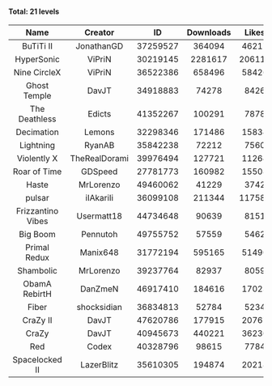 #### Total: 21 levels

| Name | Creator | ID | Downloads | Likes |
|:---:|:---:|:---:|:---:|:---:|
| BuTiTi II | JonathanGD | 37259527 | 364094 | 46217
| HyperSonic | ViPriN | 30219145 | 2281617 | 206117
| Nine CircleX | ViPriN | 36522386 | 658496 | 58426
| Ghost Temple | DavJT | 34918883 | 74278 | 8426
| The Deathless | Edicts | 41352267 | 100291 | 7878
| Decimation | Lemons | 32298346 | 171486 | 15834
| Lightning | RyanAB | 35842238 | 72212 | 7560
| Violently X | TheRealDorami | 39976494 | 127721 | 11264
| Roar of Time | GDSpeed | 27781773 | 160982 | 15508
| Haste | MrLorenzo | 49460062 | 41229 | 3742
| pulsar | iIAkariIi | 36099108 | 211344 | 117582
| Frizzantino Vibes | Usermatt18 | 44734648 | 90639 | 8151
| Big Boom | Pennutoh | 49755752 | 57559 | 5462
| Primal Redux | Manix648 | 31772194 | 595165 | 51490
| Shambolic | MrLorenzo | 39237764 | 82937 | 8059
| ObamA RebirtH | DanZmeN | 46917410 | 184616 | 17023
| Fiber | shocksidian | 36834813 | 52784 | 5234
| CraZy II | DavJT | 47620786 | 177915 | 20767
| CraZy | DavJT | 40945673 | 440221 | 36230
| Red | Codex | 40328796 | 98615 | 7784
| Spacelocked II | LazerBlitz | 35610305 | 194874 | 20218
